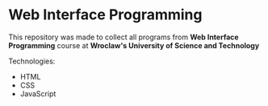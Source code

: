 # Web Interface Programming

This repository was made to collect all programs from **Web Interface Programming** course at **Wroclaw's University of Science and Technology**

Technologies:
- HTML
- CSS
- JavaScript
